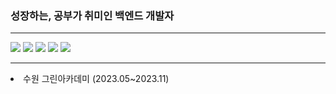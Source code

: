 ### 성장하는, 공부가 취미인 백엔드 개발자
<hr/>
<div><img src="https://img.shields.io/badge/springboot-6DB33F?style=for-the-badge&logo=springboot&logoColor=white"> <img src="https://img.shields.io/badge/javascript-F7DF1E?style=for-the-badge&logo=javascript&logoColor=white"> <img src="https://img.shields.io/badge/react-61DAFB?style=for-the-badge&logo=react&logoColor=white"> <img src="https://img.shields.io/badge/mysql-4479A1?style=for-the-badge&logo=mysql&logoColor=white"> <img src="https://img.shields.io/badge/typescript-%23007ACC.svg?style=for-the-badge&logo=typescript&logoColor=white"> </div> 
<hr>
<li>수원 그린아카데미 (2023.05~2023.11)</li>




